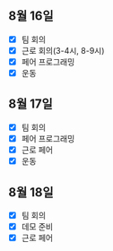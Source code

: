 ## 8월 16일

- [x] 팀 회의
- [x] 근로 회의(3-4시, 8-9시)
- [x] 페어 프로그래밍
- [x] 운동

## 8월 17일

- [x] 팀 회의
- [x] 페어 프로그래밍
- [x] 근로 페어
- [x] 운동

## 8월 18일

- [x] 팀 회의
- [x] 데모 준비
- [x] 근로 페어

